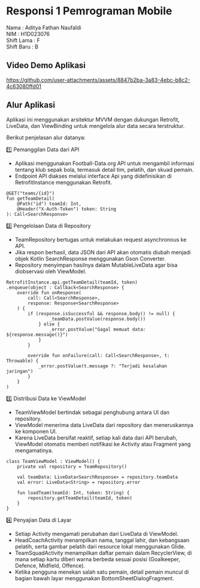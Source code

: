 # Responsi 1 Pemrograman Mobile

Nama        : Aditya Fathan Naufaldi<br>
NIM         : H1D023076<br>
Shift Lama  : F<br>
Shift Baru  : B

## Video Demo Aplikasi
https://github.com/user-attachments/assets/8847b2ba-3a83-4ebc-b8c2-4c63080ffd01

## Alur Aplikasi
Aplikasi ini menggunakan arsitektur MVVM dengan dukungan Retrofit, LiveData, dan ViewBinding untuk mengelola alur data secara terstruktur.

Berikut penjelasan alur datanya:

1️⃣ Pemanggilan Data dari API
- Aplikasi menggunakan Football-Data.org API untuk mengambil informasi tentang klub sepak bola, termasuk detail tim, pelatih, dan skuad pemain.
- Endpoint API diakses melalui interface Api yang didefinisikan di RetrofitInstance menggunakan Retrofit.
```
@GET("teams/{id}")
fun getTeamDetail(
    @Path("id") teamId: Int,
    @Header("X-Auth-Token") token: String
): Call<SearchResponse>
```
2️⃣ Pengelolaan Data di Repository
- TeamRepository bertugas untuk melakukan request asynchronous ke API.
- Jika respon berhasil, data JSON dari API akan otomatis diubah menjadi objek Kotlin SearchResponse menggunakan Gson Converter.
- Repository menyimpan hasilnya dalam MutableLiveData<SearchResponse> agar bisa diobservasi oleh ViewModel.
```
RetrofitInstance.api.getTeamDetail(teamId, token)
.enqueue(object : Callback<SearchResponse> {
    override fun onResponse(
        call: Call<SearchResponse>,
        response: Response<SearchResponse>
    ) {
        if (response.isSuccessful && response.body() != null) {
                _teamData.postValue(response.body())
            } else {
                _error.postValue("Gagal memuat data: ${response.message()}")
            }
        }

        override fun onFailure(call: Call<SearchResponse>, t: Throwable) {
            _error.postValue(t.message ?: "Terjadi kesalahan jaringan")
        }
    }
)
```
3️⃣ Distribusi Data ke ViewModel
- TeamViewModel bertindak sebagai penghubung antara UI dan repository.
- ViewModel menerima data LiveData dari repository dan meneruskannya ke komponen UI.
- Karena LiveData bersifat reaktif, setiap kali data dari API berubah, ViewModel otomatis memberi notifikasi ke Activity atau Fragment yang mengamatinya.
```
class TeamViewModel : ViewModel() {
    private val repository = TeamRepository()

    val teamData: LiveData<SearchResponse> = repository.teamData
    val error: LiveData<String> = repository.error

    fun loadTeam(teamId: Int, token: String) {
        repository.getTeamDetail(teamId, token)
    }
}
```
4️⃣ Penyajian Data di Layar
- Setiap Activity mengamati perubahan dari LiveData di ViewModel.
- HeadCoachActivity menampilkan nama, tanggal lahir, dan kebangsaan pelatih, serta gambar pelatih dari resource lokal menggunakan Glide.
- TeamSquadActivity menampilkan daftar pemain dalam RecyclerView, di mana setiap kartu diberi warna berbeda sesuai posisi (Goalkeeper, Defence, Midfield, Offence).
- Ketika pengguna menekan salah satu pemain, detail pemain muncul di bagian bawah layar menggunakan BottomSheetDialogFragment.

